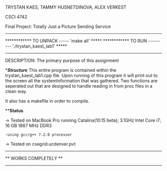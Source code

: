 TRYSTAN KAES, TAMMY HUSNETDINOVA, ALEX VERKEST

CSCI 4742

Final Project: Totally Just a Picture Sending Service

**************************************************************
************ TO UNPACK ----- 'make all'	                 *****
************ TO RUN --------- './trystan_kaest_lab1' 	   *****
**************************************************************

DESCRIPTION:
The primary purpose of this assignment 


************Structure***********
This entire program is contained within the trystan_kaest_lab1.cpp file.
Upon running of this program it will print out to the screen all the
systemInformation that was gathered. Two functions are seperated out that are
designed to handle reading in from proc files in a clean way.

It also has a makefile in order to compile.

**************Status************

-> Tested on MacBook Pro running Catalina(10.15 beta); 3.1GHz Intel Core i7;
   16 GB 1867 MHz DDR3

	-using gcc/g++ 7.2.0 processor

-> Tested on csegrid.ucdenver.pvt


**********************
** WORKS COMPLETELY **
**********************
